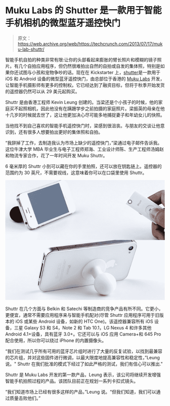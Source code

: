 # Muku Labs 的 Shutter 是一款用于智能手机相机的微型蓝牙遥控快门

> 原文：<https://web.archive.org/web/https://techcrunch.com/2013/07/17/muku-lab-shuttr/>

智能手机自拍的种类非常有限:让你的头部看起来膨胀的臂长照片和模糊的镜子照片。有几个自拍应用程序，但仍然很难拍出自然的自拍或自发的集体照，特别是如果你还试图与小孩和宠物争吵的话。现在在 Kickstarter 上，[shutter](https://web.archive.org/web/20221005062902/http://www.kickstarter.com/projects/68008805/muku-shuttr-slimmest-remote-camera-control-for-sma)是一款用于 iOS 和 Android 设备的微型蓝牙遥控快门，由总部位于香港的 [Muku Labs](https://web.archive.org/web/20221005062902/http://www.mukulabs.com/) 开发，让智能手机摄影师有更多的控制权。它已经达到了融资目标，但将于秋季开始发货的遥控器仍然可以从 29 美元起购买。

Shuttr 是由香港工程师 Kevin Leung 创建的。当梁还是个小孩子的时候，他的家庭买不起照相机，因此他没有在蹒跚学步之前拍摄的家庭照片。梁振英的母亲在他十几岁的时候就去世了，这让他更加决心尽可能多地捕捉妻子和年幼女儿的快照。

当他找不到自己喜欢的智能手机遥控快门时，梁感到很沮丧。与朋友的交谈让他意识到，还有很多人想要拍出更好的集体照和自拍。

“我辞掉了工作，去制造我认为市场上缺少的遥控快门，”梁通过电子邮件告诉我。这位牛津大学 MBA 毕业生与电子工程师郑海、工业设计师陈、生产工程师汤姆赵和物流专家合作，花了一年时间开发 Muku Shuttr。

6 毫米厚的 Shuttr 小到可以藏在你的手里拍照，还可以放在钥匙链上。遥控器的范围约为 30 英尺，不需要视线，这意味着你可以在口袋里使用 Shuttr。

[![6e02184bb273966aea0cc9dee677174d_large](img/5adc2382847d63c9e94b99e7e6bd487b.png)](https://web.archive.org/web/20221005062902/https://beta.techcrunch.com/2013/07/17/muku-lab-shuttr/6e02184bb273966aea0cc9dee677174d_large/)

Shuttr 在几个方面与 Belkin 和 Satechi 等制造商的竞争产品有所不同。它更小，更便宜，通常不需要应用程序来与智能手机配对(尽管 Shuttr 应用程序可用于旧版本的 iOS 或某些 Android 设备，如新的 HTC One)。该遥控器兼容所有 iOS 设备，三星 Galaxy S3 和 S4，Note 2 和 Tab 10.1，LG Nexus 4 和许多其他 Android 4.1+设备，具有蓝牙 3.0+。它还可以与 iOS 应用 Camera+和 645 Pro 配合使用，所以你可以绕过 iPhone 的内置摄像头。

“我们在测试几乎所有可用的蓝牙芯片组时进行了大量的反复试验，以找到最兼容的芯片组，并对这些固件进行微调，以最大限度地提高兼容性和稳定性，”Leung 说。" Shuttr 在我们批准的模式下经过了如此严格的测试，我们有信心可以推出."

Shuttr 是 Muku Labs 开发的第一款产品，Leung 表示，该公司将继续开发增强智能手机拍照过程的产品。该团队目前正在规划一系列卡扣式镜头。

“我们知道市场上已经有很多这样的产品，”Leung 说。“但我们知道，我们可以通过质量击败他们。”